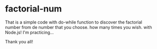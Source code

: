 # factorial-num

That is a simple code with do-while function to discover the factorial number
from de number that you choose.
how many times you wish.
with Node.js!
I'm practicing... 

Thank you all!

